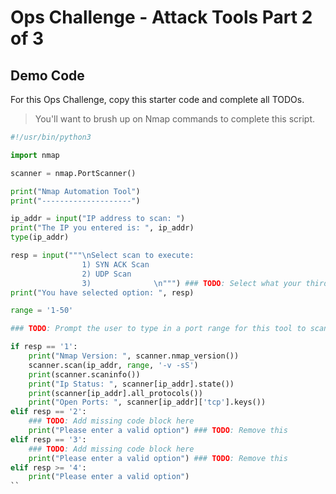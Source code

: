 # Ops Challenge - Attack Tools Part 2 of 3

## Demo Code

For this Ops Challenge, copy this starter code and complete all TODOs.

> You'll want to brush up on Nmap commands to complete this script.

```python
#!/usr/bin/python3

import nmap

scanner = nmap.PortScanner()

print("Nmap Automation Tool")
print("--------------------")

ip_addr = input("IP address to scan: ")
print("The IP you entered is: ", ip_addr)
type(ip_addr)

resp = input("""\nSelect scan to execute:
                1) SYN ACK Scan
                2) UDP Scan
                3)              \n""") ### TODO: Select what your third scan type will be
print("You have selected option: ", resp)

range = '1-50'

### TODO: Prompt the user to type in a port range for this tool to scan

if resp == '1':
    print("Nmap Version: ", scanner.nmap_version())
    scanner.scan(ip_addr, range, '-v -sS')
    print(scanner.scaninfo())
    print("Ip Status: ", scanner[ip_addr].state())
    print(scanner[ip_addr].all_protocols())
    print("Open Ports: ", scanner[ip_addr]['tcp'].keys())
elif resp == '2':
    ### TODO: Add missing code block here
    print("Please enter a valid option") ### TODO: Remove this
elif resp == '3':
    ### TODO: Add missing code block here
    print("Please enter a valid option") ### TODO: Remove this
elif resp >= '4':
    print("Please enter a valid option")
``
